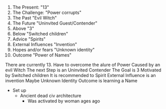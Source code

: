 1. The Present: "13"
2. The Challenge: "Power corrupts"
3. The Past "Evil Witch"
4. The Future "Uninvited Guest/Contender"
5. Above "3"
6. Below "Switched children"
7. Advice "Spirits"
8. External Influences "Invention"
9. Hopes and/or fears "Unknown identity"
10. Outcome "Power of Names"

There are currently 13.
Have to overcome the alure of Power
Caused by an evil Witch
The next Step is an Uninvited Contender
The Goal is 3
Motivated by Switched children
It is recommended to Spirit
External Influence is an invention
Maybe Unknown Identity
Outcome is learning a Name

- Set up
	- Ancient dead civ architecture
		- Was activated by woman ages ago
